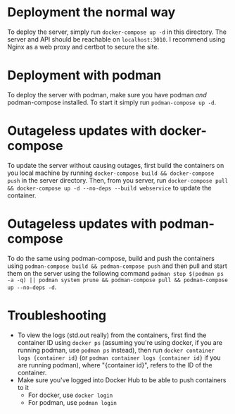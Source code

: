 # Deployment the normal way
To deploy the server, simply run `docker-compose up -d` in this directory. The server and API should be reachable on `localhost:3010`.
I recommend using Nginx as a web proxy and certbot to secure the site.

# Deployment with podman
To deploy the server with podman, make sure you have podman *and* podman-compose installed. To start it simply run `podman-compose up -d`.

# Outageless updates with docker-compose
To update the server without causing outages, first build the containers on you local machine by running `docker-compose build && docker-compose push` in the server directory. Then, from you server, run `docker-compose pull && docker-compose up -d --no-deps --build webservice` to update the container.

# Outageless updates with podman-compose
To do the same using podman-compose, build and push the containers using `podman-compose build && podman-compose push` and then pull and start them on the server using the following command `podman stop $(podman ps -a -q) || podman system prune && podman-compose pull && podman-compose up --no-deps -d`.

# Troubleshooting
 - To view the logs (std.out really) from the containers, first find the container ID using `docker ps` (assuming you're using docker, if you are running podman, use `podman ps` instead), then run `docker container logs {container id}` (or `podman container logs {container id}` if you are running podman), where "{container id}", refers to the ID of the container.
 - Make sure you've logged into Docker Hub to be able to push containers to it
   - For docker, use `docker login`
   - For podman, use `podman login`
